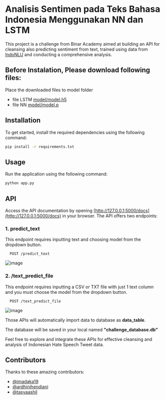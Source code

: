 # Analisis Sentimen pada Teks Bahasa Indonesia Menggunakan NN dan LSTM

This project is a challenge from Binar Academy aimed at building an API for cleansing also predicting sentiment from text, trained using data from [IndoNLU](https://github.com/IndoNLP/indonlu/tree/master/dataset/smsa_doc-sentiment-prosa) and conducting a comprehensive analysis.
## Before Instalation, Please download following files:
Place the downloaded files to model folder
- file LSTM [model/model.h5](https://drive.google.com/file/d/1SkQ9Wp4l7eekU2LF-VEE312WBb3LUzeQ/view?usp=sharing)
- file NN [model/model.p](https://drive.google.com/file/d/1qi1BomarBUhisrLOkt8dmG5-4oGJBsLH/view?usp=sharing)

## Installation

To get started, install the required dependencies using the following command:

```bash
pip install -r requirements.txt
```

## Usage

Run the application using the following command:

```bash
python app.py
```

## API

Access the API documentation by opening [http://127.0.0.1:5000/docs](http://127.0.0.1:5000/docs) in your browser. The API offers two endpoints:

### 1. predict_text

This endpoint requires inputting text and choosing model from the dropdown button.

```http
  POST /predict_text
```

![image](https://github.com/imadaka19/F-DSC24001074-18-Kelompok-1-Analasis-Sentimen-dan-Klasifikasi-Platinum/assets/74599441/cbd00d04-fccf-4e92-9033-e6ca7f6e5479)


### 2. /text_predict_file

This endpoint requires inputting a CSV or TXT file with just 1 text column and you must choose the model from the dropdown button.

```http
  POST /text_predict_file
```

![image](https://github.com/imadaka19/F-DSC24001074-18-Kelompok-1-Analasis-Sentimen-dan-Klasifikasi-Platinum/assets/74599441/c0bd668c-8f00-4132-bc5b-520a9c0c02f9)


Those APIs will automatically import data to database as **data_table**.

The database will be saved in your local named **"challenge_database.db"**

Feel free to explore and integrate these APIs for effective cleansing and analysis of Indonesian Hate Speech Tweet data.

## Contributors

Thanks to these amazing contributors:

- [@imadaka19](https://github.com/imadaka19) 
- [@ardhinihendiani](https://github.com/ardhinihendiani) 
- [@tasyaashil](https://github.com/tasyaashil)
